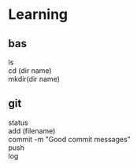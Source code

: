 # Learning
## bas
ls<br>
cd (dir name)<br>
mkdir(dir name)<br>
## git
status <br>
add (filename)<br>
commit -m "Good commit messages"<br>
push<br>
log
